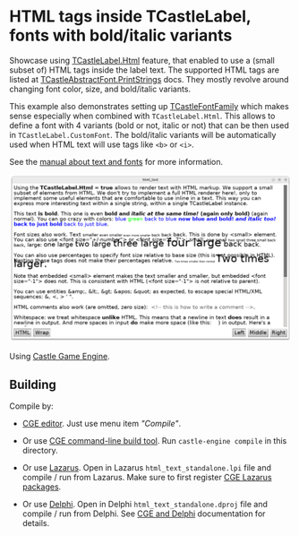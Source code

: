 # HTML tags inside TCastleLabel, fonts with bold/italic variants

Showcase using [TCastleLabel.Html](https://castle-engine.io/apidoc/html/CastleControls.TCastleLabel.html#Html) feature, that enabled to use a (small subset of) HTML tags inside the label text. The supported HTML tags are listed at [TCastleAbstractFont.PrintStrings](https://castle-engine.io/apidoc/html/CastleFonts.TCastleAbstractFont.html#PrintStrings-Single-Single-TCastleColor-TStrings-boolean-Single-THorizontalPosition-) docs. They mostly revolve around changing font color, size, and bold/italic variants.

This example also demonstrates setting up [TCastleFontFamily](https://castle-engine.io/apidoc/html/CastleFonts.TCastleFontFamily.html) which makes sense especially when combined with `TCastleLabel.Html`. This allows to define a font with 4 variants (bold or not, italic or not) that can be then used in `TCastleLabel.CustomFont`. The bold/italic variants will be automatically used when HTML text will use tags like `<b>` or `<i>`.

See the [manual about text and fonts](https://castle-engine.io/manual_text.php) for more information.

![screenshot](screenshot.png)

Using [Castle Game Engine](https://castle-engine.io/).

## Building

Compile by:

- [CGE editor](https://castle-engine.io/manual_editor.php). Just use menu item _"Compile"_.

- Or use [CGE command-line build tool](https://castle-engine.io/build_tool). Run `castle-engine compile` in this directory.

- Or use [Lazarus](https://www.lazarus-ide.org/). Open in Lazarus `html_text_standalone.lpi` file and compile / run from Lazarus. Make sure to first register [CGE Lazarus packages](https://castle-engine.io/lazarus).

- Or use [Delphi](https://www.embarcadero.com/products/Delphi). Open in Delphi `html_text_standalone.dproj` file and compile / run from Delphi. See [CGE and Delphi](https://castle-engine.io/delphi) documentation for details.
